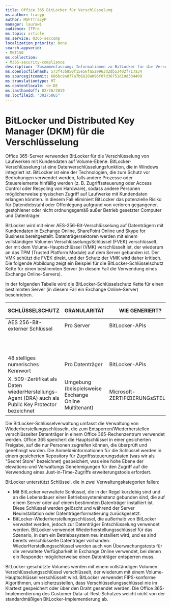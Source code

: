 ```yaml
---
title: Office 365 BitLocker für Verschlüsselung
ms.author: tracyp
author: MSFTTracyP
manager: laurawi
audience: ITPro
ms.topic: article
ms.service: O365-seccomp
localization_priority: None
search.appverid:
- MET150
ms.collection:
- M365-security-compliance
description: 'Zusammenfassung: Informationen zu BitLocker für die Verschlüsselung in der Cloud.'
ms.openlocfilehash: 573f43b850f15e56fa529963d2db53402f717a34
ms.sourcegitcommit: 686bc9a8f7a7b6810a096f07d36751d10d334409
ms.translationtype: MT
ms.contentlocale: de-DE
ms.lasthandoff: 02/26/2019
ms.locfileid: "30275865"
---
```

# <a name="bitlocker-and-distributed-key-manager-dkm-for-encryption"></a>BitLocker und Distributed Key Manager (DKM) für die Verschlüsselung
Office 365-Server verwenden BitLocker für die Verschlüsselung von Laufwerken mit Kundendaten auf Volume-Ebene. BitLocker-Verschlüsselung ist eine Datenverschlüsselungsfunktion, die in Windows integriert ist. BitLocker ist eine der Technologien, die zum Schutz vor Bedrohungen verwendet werden, falls andere Prozesse oder Steuerelemente hinfällig werden (z. B. Zugriffssteuerung oder Access Control oder Recycling von Hardware), sodass andere Personen möglicherweise physischen Zugriff auf Laufwerke mit Kundendaten erlangen könnten. In diesem Fall eliminiert BitLocker das potenzielle Risiko für Datendiebstahl oder Offenlegung aufgrund von verloren gegangener, gestohlener oder nicht ordnungsgemäß außer Betrieb gesetzter Computer und Datenträger.

BitLocker wird mit einer AES-256-Bit-Verschlüsselung auf Datenträgern mit Kundendaten in Exchange Online, SharePoint Online und Skype for Business bereitgestellt. Datenträgersektoren werden mit einem vollständigen Volumen VerschlüsselungsSchlüssel (FVEK) verschlüsselt, der mit dem Volume-Hauptschlüssel (VMK) verschlüsselt ist, der wiederum an das TPM (Trusted Platform Module) auf dem Server gebunden ist. Der VMK schützt die FVEK direkt, und der Schutz der VMK wird daher kritisch. Die folgende Abbildung zeigt ein Beispiel für die BitLocker-Schlüsselschutz Kette für einen bestimmten Server (in diesem Fall die Verwendung eines Exchange Online-Servers).

In der folgenden Tabelle wird die BitLocker-Schlüsselschutz Kette für einen bestimmten Server (in diesem Fall ein Exchange Online-Server) beschrieben.

| SCHLÜSSELSCHUTZ | GRANULARITÄT | WIE GENERIERT? | WO WIRD ES GESPEICHERT? | Schutz |
|--------------------------------------------------------------------------------|-------------------------------------------------|----------------|-------------------------|--------------------------------------------------------------------------------------------------|
| AES 256-Bit-externer Schlüssel | Pro Server | BitLocker-APIs | TPM oder Secret Safe | Lockbox/Zugriffssteuerung |
|  |  |  | Post Fach Server Registrierung | TPM verschlüsselt |
| 48 stelliges numerisches Kennwort | Pro Datenträger | BitLocker-APIs | Active Directory | Lockbox/Zugriffssteuerung |
| X. 509-Zertifikat als Daten wiederHerstellungs-Agent (DRA) auch als Public Key Protector bezeichnet | Umgebung (beispielsweise Exchange Online Multitenant) | Microsoft-ZERTIFIZIERUNGsSTELLE | Buildsystem | Kein Benutzer hat das vollständige Kennwort für den privaten Schlüssel. Das Kennwort ist unter physischer Schutz. |


Die BitLocker-Schlüsselverwaltung umfasst die Verwaltung von Wiederherstellungsschlüsseln, die zum Entsperren/Wiederherstellen verschlüsselter Datenträger in einem Office 365-Rechenzentrum verwendet werden. Office 365 speichert die Hauptschlüssel in einer gesicherten Freigabe, auf die nur Personen zugreifen können, die überprüft und genehmigt wurden. Die Anmeldeinformationen für die Schlüssel werden in einem gesicherten Repository für Zugriffssteuerungsdaten (was wir als "Secret Store" bezeichnet) gespeichert, was eine hohe Ebene der elevations-und Verwaltungs Genehmigungen für den Zugriff auf die Verwendung eines Just-in-Time-Zugriffs erweiterungstools erfordert.

BitLocker unterstützt Schlüssel, die in zwei Verwaltungskategorien fallen:
- Mit BitLocker verwaltete Schlüssel, die in der Regel kurzlebig sind und an die Lebensdauer einer Betriebssysteminstanz gebunden sind, die auf einem Server oder auf einem bestimmten Datenträger installiert ist. Diese Schlüssel werden gelöscht und während der Server Neuinstallation oder Datenträgerformatierung zurückgesetzt.
- BitLocker-Wiederherstellungsschlüssel, die außerhalb von BitLocker verwaltet werden, jedoch zur Datenträger Entschlüsselung verwendet werden. BitLocker verwendet Wiederherstellungsschlüssel für das Szenario, in dem ein Betriebssystem neu installiert wird, und es sind bereits verschlüsselte Datenträger vorhanden. WiederHerstellungsschlüssel werden auch von Überwachungstests für die verwaltete Verfügbarkeit in Exchange Online verwendet, bei denen ein Responder möglicherweise einen Datenträger entsperren muss.

BitLocker-geschützte Volumes werden mit einem vollständigen Volumen Verschlüsselungsschlüssel verschlüsselt, der wiederum mit einem Volume-Hauptschlüssel verschlüsselt wird. BitLocker verwendet FIPS-konforme Algorithmen, um sicherzustellen, dass Verschlüsselungsschlüssel nie im Klartext gespeichert oder über den Draht gesendet werden. Die Office 365-Implementierung des Customer Data-at-Rest-Schutzes weicht nicht von der standardmäßigen BitLocker-Implementierung ab.